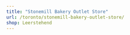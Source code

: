 ```yaml
---
title: "Stonemill Bakery Outlet Store"
url: /toronto/stonemill-bakery-outlet-store/
shop: Leerstehend
---
```

